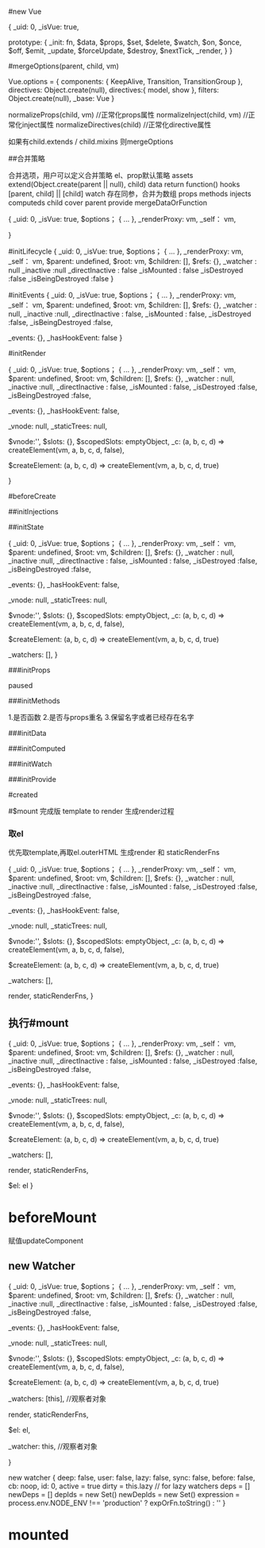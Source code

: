 #new Vue

{
 _uid: 0,
 _isVue: true,

 prototype: {
   _init: fn,
   $data,
   $props,
   $set,
   $delete,
   $watch,
   $on,
   $once,
   $off,
   $emit,
   _update,
   $forceUpdate,
   $destroy,
   $nextTick,
   _render,
 }
}

#mergeOptions(parent, child, vm)

Vue.options = {
components: {
KeepAlive,
Transition,
TransitionGroup
},
directives: Object.create(null),
directives:{
 model,
 show
},
 filters: Object.create(null),
 _base: Vue
}

normalizeProps(child, vm) //正常化props属性
normalizeInject(child, vm) //正常化inject属性
normalizeDirectives(child) //正常化directive属性

如果有child.extends / child.mixins  则mergeOptions

##合并策略

合并选项，用户可以定义合并策略
  el、prop默认策略
  assets   extend(Object.create(parent || null), child)
  data return function()
  hooks  [parent, child] || [child]
  watch 存在同参，合并为数组
  props methods injects computeds child cover parent
  provide mergeDataOrFunction

{
 _uid: 0,
 _isVue: true,
 $options； {
   ...
 },
 _renderProxy: vm,
 _self： vm,

}

#initLifecycle
{
 _uid: 0,
 _isVue: true,
 $options； {
   ...
 },
 _renderProxy: vm,
 _self： vm,
 $parent: undefined,
 $root: vm,
 $children: [],
 $refs: {},
 _watcher : null
_inactive :null
  _directInactive : false
  _isMounted : false
  _isDestroyed :false
  _isBeingDestroyed :false
}

#initEvents
{
 _uid: 0,
 _isVue: true,
 $options； {
   ...
 },
 _renderProxy: vm,
 _self： vm,
 $parent: undefined,
 $root: vm,
 $children: [],
 $refs: {},
 _watcher : null,
_inactive :null,
  _directInactive : false,
  _isMounted : false,
  _isDestroyed :false,
  _isBeingDestroyed :false,

  _events: {},
  _hasHookEvent: false
}

#initRender

{
 _uid: 0,
 _isVue: true,
 $options； {
   ...
 },
 _renderProxy: vm,
 _self： vm,
 $parent: undefined,
 $root: vm,
 $children: [],
 $refs: {},
 _watcher : null,
_inactive :null,
  _directInactive : false,
  _isMounted : false,
  _isDestroyed :false,
  _isBeingDestroyed :false,

  _events: {},
  _hasHookEvent: false,

  _vnode: null,
  _staticTrees: null,

  $vnode:'',
  $slots: {},
  $scopedSlots: emptyObject,
  _c: (a, b, c, d) => createElement(vm, a, b, c, d, false),

  $createElement: (a, b, c, d) => createElement(vm, a, b, c, d, true)

}


#beforeCreate

##initInjections

##initState

{
 _uid: 0,
 _isVue: true,
 $options； {
   ...
 },
 _renderProxy: vm,
 _self： vm,
 $parent: undefined,
 $root: vm,
 $children: [],
 $refs: {},
 _watcher : null,
_inactive :null,
  _directInactive : false,
  _isMounted : false,
  _isDestroyed :false,
  _isBeingDestroyed :false,

  _events: {},
  _hasHookEvent: false,

  _vnode: null,
  _staticTrees: null,

  $vnode:'',
  $slots: {},
  $scopedSlots: emptyObject,
  _c: (a, b, c, d) => createElement(vm, a, b, c, d, false),

  $createElement: (a, b, c, d) => createElement(vm, a, b, c, d, true)

  _watchers: [],
}

###initProps

paused

###initMethods

1.是否函数
2.是否与props重名
3.保留名字或者已经存在名字

###initData

###initComputed


###initWatch


###initProvide

#created

#$mount  完成版 template to render 生成render过程

### 取el

优先取template,再取el.outerHTML
生成render 和 staticRenderFns

{
 _uid: 0,
 _isVue: true,
 $options； {
   ...
 },
 _renderProxy: vm,
 _self： vm,
 $parent: undefined,
 $root: vm,
 $children: [],
 $refs: {},
 _watcher : null,
_inactive :null,
  _directInactive : false,
  _isMounted : false,
  _isDestroyed :false,
  _isBeingDestroyed :false,

  _events: {},
  _hasHookEvent: false,

  _vnode: null,
  _staticTrees: null,

  $vnode:'',
  $slots: {},
  $scopedSlots: emptyObject,
  _c: (a, b, c, d) => createElement(vm, a, b, c, d, false),

  $createElement: (a, b, c, d) => createElement(vm, a, b, c, d, true)

  _watchers: [],

  render,
  staticRenderFns,
}


## 执行#mount


{
 _uid: 0,
 _isVue: true,
 $options； {
   ...
 },
 _renderProxy: vm,
 _self： vm,
 $parent: undefined,
 $root: vm,
 $children: [],
 $refs: {},
 _watcher : null,
_inactive :null,
  _directInactive : false,
  _isMounted : false,
  _isDestroyed :false,
  _isBeingDestroyed :false,

  _events: {},
  _hasHookEvent: false,

  _vnode: null,
  _staticTrees: null,

  $vnode:'',
  $slots: {},
  $scopedSlots: emptyObject,
  _c: (a, b, c, d) => createElement(vm, a, b, c, d, false),

  $createElement: (a, b, c, d) => createElement(vm, a, b, c, d, true)

  _watchers: [],

  render,
  staticRenderFns,

  $el: el
}

# beforeMount

赋值updateComponent

## new Watcher

{
 _uid: 0,
 _isVue: true,
 $options； {
   ...
 },
 _renderProxy: vm,
 _self： vm,
 $parent: undefined,
 $root: vm,
 $children: [],
 $refs: {},
 _watcher : null,
_inactive :null,
  _directInactive : false,
  _isMounted : false,
  _isDestroyed :false,
  _isBeingDestroyed :false,

  _events: {},
  _hasHookEvent: false,

  _vnode: null,
  _staticTrees: null,

  $vnode:'',
  $slots: {},
  $scopedSlots: emptyObject,
  _c: (a, b, c, d) => createElement(vm, a, b, c, d, false),

  $createElement: (a, b, c, d) => createElement(vm, a, b, c, d, true)

  _watchers: [this], //观察者对象

  render,
  staticRenderFns,

  $el: el,

  _watcher: this, //观察者对象



}

new watcher {
  deep: false,
  user: false,
  lazy: false,
  sync: false,
  before: false,
  cb: noop,
  id: 0,
  active = true
  dirty = this.lazy // for lazy watchers
  deps = []
  newDeps = []
  depIds = new Set()
  newDepIds = new Set()
  expression = process.env.NODE_ENV !== 'production'
      ? expOrFn.toString()
      : ''
}

# mounted
